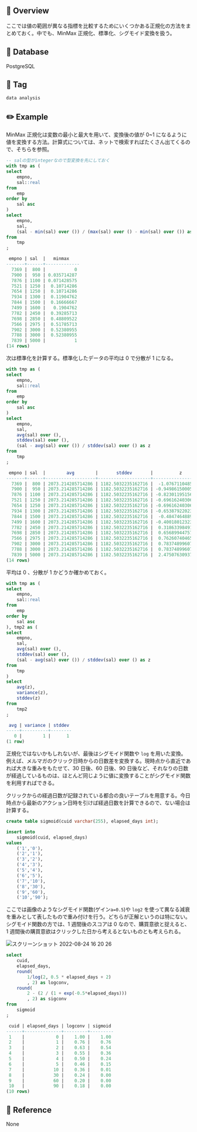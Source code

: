 ## :memo: Overview

ここでは値の範囲が異なる指標を比較するためにいくつかある正規化の方法をまとめておく。中でも、MinMax 正規化、標準化、シグモイド変換を扱う。

## :floppy_disk: Database

PostgreSQL

## :bookmark: Tag

`data analysis`

## :pencil2: Example

MinMax 正規化は変数の最小と最大を用いて、変換後の値が 0~1 になるように値を変換する方法。計算式については、ネットで検索すればたくさん出てくるので、そちらを参照。

```sql
-- salの型がintegerなので型変換を先にしておく
with tmp as (
select
    empno,
    sal::real
from
    emp
order by
    sal asc
)
select
    empno,
    sal,
    (sal - min(sal) over ()) / (max(sal) over () - min(sal) over ()) as minmax
from
    tmp
;

 empno | sal  |   minmax
-------+------+-------------
  7369 |  800 |           0
  7900 |  950 | 0.035714287
  7876 | 1100 | 0.071428575
  7521 | 1250 |  0.10714286
  7654 | 1250 |  0.10714286
  7934 | 1300 |  0.11904762
  7844 | 1500 |  0.16666667
  7499 | 1600 |   0.1904762
  7782 | 2450 |  0.39285713
  7698 | 2850 |  0.48809522
  7566 | 2975 |  0.51785713
  7902 | 3000 |  0.52380955
  7788 | 3000 |  0.52380955
  7839 | 5000 |           1
(14 rows)
```

次は標準化を計算する。標準化したデータの平均は 0 で分散が 1 になる。

```sql
with tmp as (
select
    empno,
    sal::real
from
    emp
order by
    sal asc
)
select
    empno,
    sal,
    avg(sal) over (),
    stddev(sal) over (),
    (sal - avg(sal) over ()) / stddev(sal) over () as z
from
    tmp
;

 empno | sal  |        avg        |       stddev       |          z
-------+------+-------------------+--------------------+---------------------
  7369 |  800 | 2073.214285714286 | 1182.5032235162716 |  -1.076711048557041
  7900 |  950 | 2073.214285714286 | 1182.5032235162716 | -0.9498615000594373
  7876 | 1100 | 2073.214285714286 | 1182.5032235162716 | -0.8230119515618335
  7521 | 1250 | 2073.214285714286 | 1182.5032235162716 | -0.6961624030642298
  7654 | 1250 | 2073.214285714286 | 1182.5032235162716 | -0.6961624030642298
  7934 | 1300 | 2073.214285714286 | 1182.5032235162716 | -0.6538792202316953
  7844 | 1500 | 2073.214285714286 | 1182.5032235162716 |  -0.484746488901557
  7499 | 1600 | 2073.214285714286 | 1182.5032235162716 | -0.4001801232364879
  7782 | 2450 | 2073.214285714286 | 1182.5032235162716 |  0.3186339849165997
  7698 | 2850 | 2073.214285714286 | 1182.5032235162716 |  0.6568994475768762
  7566 | 2975 | 2073.214285714286 | 1182.5032235162716 |  0.7626074046582126
  7902 | 3000 | 2073.214285714286 | 1182.5032235162716 |  0.7837489960744799
  7788 | 3000 | 2073.214285714286 | 1182.5032235162716 |  0.7837489960744799
  7839 | 5000 | 2073.214285714286 | 1182.5032235162716 |  2.4750763093758623
(14 rows)
```

平均は 0 、分散が 1 かどうか確かめておく。

```sql
with tmp as (
select
    empno,
    sal::real
from
    emp
order by
    sal asc
), tmp2 as (
select
    empno,
    sal,
    avg(sal) over (),
    stddev(sal) over (),
    (sal - avg(sal) over ()) / stddev(sal) over () as z
from
    tmp
)
select
    avg(z),
    variance(z),
    stddev(z)
from
    tmp2
;

 avg | variance | stddev
-----+----------+--------
   0 |        1 |      1
(1 row)
```

正規化ではないかもしれないが、最後はシグモイド関数や `log` を用いた変換。例えば、メルマガのクリック日時からの日数差を変換する。現時点から直近であれば大きな重みをもたせて、30 日後、60 日後、90 日後など、それなりの日数が経過しているものは、ほとんど同じように値に変換することがシグモイド関数を利用すればできる。

クリックからの経過日数が記録されている都合の良いテーブルを用意する。今日時点から最新のアクション日時を引けば経過日数を計算できるので、ない場合は計算する。

```sql
create table sigmoid(cuid varchar(255), elapsed_days int);

insert into
    sigmoid(cuid, elapsed_days)
values
    ('1','0'),
    ('2','1'),
    ('3','2'),
    ('4','3'),
    ('5','4'),
    ('6','5'),
    ('7','10'),
    ('8','30'),
    ('9','60'),
    ('10','90');
```

ここでは画像のようなシグモイド関数(ゲイン`a=0.5`)や `log2` を使って異なる減衰を重みとして表したもので重み付けを行う。どちらが正解というのは特にない。シグモイド関数の方では、1 週間後のスコアは 0 なので、購買意欲と捉えると、1 週間後の購買意欲はクリックした日から考えるとないものとも考えられる。

![スクリーンショット 2022-08-24 16 20 26](https://user-images.githubusercontent.com/65038325/186356061-221ec9bd-84c7-4626-87f4-138161c83ac9.png)

```sql
select
    cuid,
    elapsed_days,
    round(
        1/log(2, 0.5 * elapsed_days + 2)
        , 2) as logconv,
    round(
        2 - (2 / (1 + exp(-0.5*elapsed_days)))
        , 2) as sigconv
from
    sigmoid
;

 cuid | elapsed_days | logconv | sigmoid
------+--------------+---------+---------
 1    |            0 |    1.00 |    1.00
 2    |            1 |    0.76 |    0.76
 3    |            2 |    0.63 |    0.54
 4    |            3 |    0.55 |    0.36
 5    |            4 |    0.50 |    0.24
 6    |            5 |    0.46 |    0.15
 7    |           10 |    0.36 |    0.01
 8    |           30 |    0.24 |    0.00
 9    |           60 |    0.20 |    0.00
 10   |           90 |    0.18 |    0.00
(10 rows)
```

## :closed_book: Reference

None
